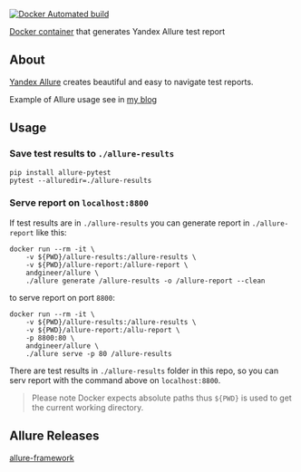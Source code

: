 [![Docker Automated build](https://img.shields.io/docker/image-size/andgineer/allure)](https://hub.docker.com/r/andgineer/allure)

[Docker container](https://hub.docker.com/r/andgineer/allure) that generates Yandex Allure test report

## About

[Yandex Allure](https://github.com/allure-framework/allure2/releases) creates beautiful and 
easy to navigate test reports.

Example of Allure usage see in [my blog](https://sorokin.engineer/posts/en/pytest_allure_selenium_auto_screenshot.html)

## Usage

### Save test results to `./allure-results`

    pip install allure-pytest
    pytest --alluredir=./allure-results

### Serve report on `localhost:8800`

If test results are in `./allure-results` you can generate report in `./allure-report` like this:

    docker run --rm -it \
        -v ${PWD}/allure-results:/allure-results \
        -v ${PWD}/allure-report:/allure-report \
        andgineer/allure \
        ./allure generate /allure-results -o /allure-report --clean

to serve report on port `8800`:

    docker run --rm -it \
        -v ${PWD}/allure-results:/allure-results \
        -v ${PWD}/allure-report:/allu-report \
        -p 8800:80 \
        andgineer/allure \
        ./allure serve -p 80 /allure-results

There are test results in `./allure-results` folder in this repo, so you can serv report
with the command above on `localhost:8800`.

> Please note Docker expects absolute paths thus `${PWD}` is used 
> to get the current working directory. 

## Allure Releases

[allure-framework](https://github.com/allure-framework/allure2/releases)


